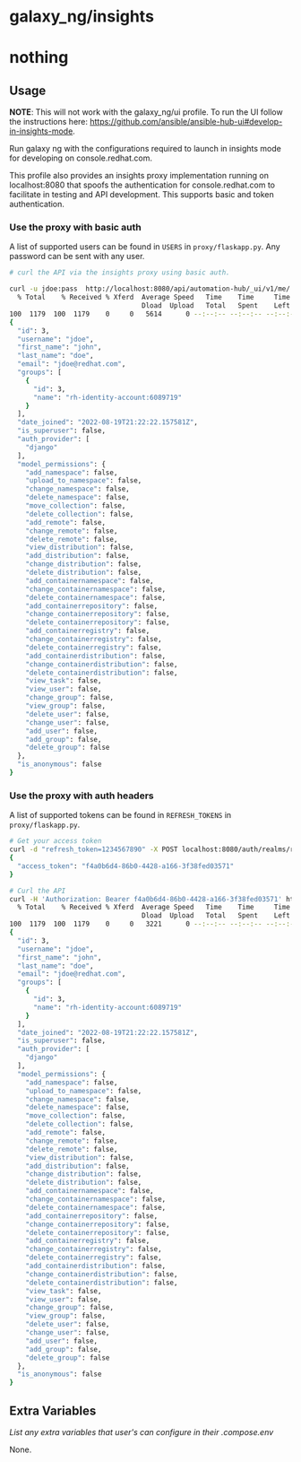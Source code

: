 # galaxy_ng/insights
# nothing
## Usage

**NOTE**: This will not work with the galaxy_ng/ui profile. To run the UI follow the instructions here: https://github.com/ansible/ansible-hub-ui#develop-in-insights-mode.

Run galaxy ng with the configurations required to launch in insights mode for developing on console.redhat.com.

This profile also provides an insights proxy implementation running on localhost:8080 that spoofs the authentication for console.redhat.com to facilitate in testing and API development. This supports basic and token authentication.


### Use the proxy with basic auth

A list of supported users can be found in `USERS` in `proxy/flaskapp.py`. Any password can be sent with any user.

```bash
# curl the API via the insights proxy using basic auth.

curl -u jdoe:pass  http://localhost:8080/api/automation-hub/_ui/v1/me/ | jq
  % Total    % Received % Xferd  Average Speed   Time    Time     Time  Current
                                 Dload  Upload   Total   Spent    Left  Speed
100  1179  100  1179    0     0   5614      0 --:--:-- --:--:-- --:--:--  5614
{
  "id": 3,
  "username": "jdoe",
  "first_name": "john",
  "last_name": "doe",
  "email": "jdoe@redhat.com",
  "groups": [
    {
      "id": 3,
      "name": "rh-identity-account:6089719"
    }
  ],
  "date_joined": "2022-08-19T21:22:22.157581Z",
  "is_superuser": false,
  "auth_provider": [
    "django"
  ],
  "model_permissions": {
    "add_namespace": false,
    "upload_to_namespace": false,
    "change_namespace": false,
    "delete_namespace": false,
    "move_collection": false,
    "delete_collection": false,
    "add_remote": false,
    "change_remote": false,
    "delete_remote": false,
    "view_distribution": false,
    "add_distribution": false,
    "change_distribution": false,
    "delete_distribution": false,
    "add_containernamespace": false,
    "change_containernamespace": false,
    "delete_containernamespace": false,
    "add_containerrepository": false,
    "change_containerrepository": false,
    "delete_containerrepository": false,
    "add_containerregistry": false,
    "change_containerregistry": false,
    "delete_containerregistry": false,
    "add_containerdistribution": false,
    "change_containerdistribution": false,
    "delete_containerdistribution": false,
    "view_task": false,
    "view_user": false,
    "change_group": false,
    "view_group": false,
    "delete_user": false,
    "change_user": false,
    "add_user": false,
    "add_group": false,
    "delete_group": false
  },
  "is_anonymous": false
}
```

### Use the proxy with auth headers

A list of supported tokens can be found in `REFRESH_TOKENS` in `proxy/flaskapp.py`.

```bash
# Get your access token
curl -d "refresh_token=1234567890" -X POST localhost:8080/auth/realms/redhat-external/protocol/openid-connect/token
{
  "access_token": "f4a0b6d4-86b0-4428-a166-3f38fed03571"
}

# Curl the API
curl -H 'Authorization: Bearer f4a0b6d4-86b0-4428-a166-3f38fed03571' http://localhost:8080/api/automation-hub/_ui/v1/me/ | jq
  % Total    % Received % Xferd  Average Speed   Time    Time     Time  Current
                                 Dload  Upload   Total   Spent    Left  Speed
100  1179  100  1179    0     0   3221      0 --:--:-- --:--:-- --:--:--  3212
{
  "id": 3,
  "username": "jdoe",
  "first_name": "john",
  "last_name": "doe",
  "email": "jdoe@redhat.com",
  "groups": [
    {
      "id": 3,
      "name": "rh-identity-account:6089719"
    }
  ],
  "date_joined": "2022-08-19T21:22:22.157581Z",
  "is_superuser": false,
  "auth_provider": [
    "django"
  ],
  "model_permissions": {
    "add_namespace": false,
    "upload_to_namespace": false,
    "change_namespace": false,
    "delete_namespace": false,
    "move_collection": false,
    "delete_collection": false,
    "add_remote": false,
    "change_remote": false,
    "delete_remote": false,
    "view_distribution": false,
    "add_distribution": false,
    "change_distribution": false,
    "delete_distribution": false,
    "add_containernamespace": false,
    "change_containernamespace": false,
    "delete_containernamespace": false,
    "add_containerrepository": false,
    "change_containerrepository": false,
    "delete_containerrepository": false,
    "add_containerregistry": false,
    "change_containerregistry": false,
    "delete_containerregistry": false,
    "add_containerdistribution": false,
    "change_containerdistribution": false,
    "delete_containerdistribution": false,
    "view_task": false,
    "view_user": false,
    "change_group": false,
    "view_group": false,
    "delete_user": false,
    "change_user": false,
    "add_user": false,
    "add_group": false,
    "delete_group": false
  },
  "is_anonymous": false
}
```

## Extra Variables

*List any extra variables that user's can configure in their .compose.env*

None.
